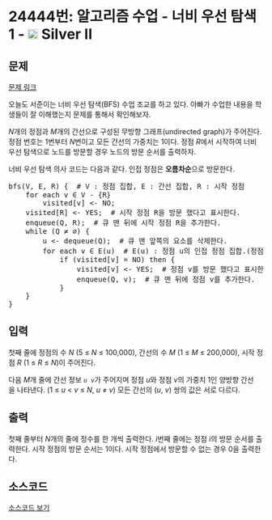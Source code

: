 # 24444번: 알고리즘 수업 - 너비 우선 탐색 1 - <img src="https://static.solved.ac/tier_small/9.svg" style="height:20px" /> Silver II

<!-- performance -->

<!-- 문제 제출 후 깃허브에 푸시를 했을 때 제출한 코드의 성능이 입력될 공간입니다.-->

<!-- end -->

## 문제

[문제 링크](https://boj.kr/24444)


<p>오늘도 서준이는 너비 우선 탐색(BFS) 수업 조교를 하고 있다.&nbsp;아빠가 수업한&nbsp;내용을 학생들이 잘 이해했는지 문제를 통해서 확인해보자.</p>

<p><em>N</em>개의 정점과 <em>M</em>개의 간선으로 구성된 무방향&nbsp;그래프(undirected graph)가 주어진다. 정점 번호는 1번부터 <em>N</em>번이고 모든 간선의 가중치는 1이다. 정점 <i>R</i>에서 시작하여 너비 우선 탐색으로&nbsp;노드를 방문할 경우 노드의 방문 순서를 출력하자.</p>

<p>너비 우선 탐색 의사 코드는&nbsp;다음과 같다.&nbsp;인접 정점은 <strong>오름차순</strong>으로 방문한다.</p>

<pre>bfs(V, E, R) {  # V : 정점 집합, E : 간선 집합, R : 시작 정점
&nbsp;   for each v ∈ V - {R}
&nbsp;       visited[v] &lt;- NO;
&nbsp;   visited[R] &lt;- YES;  # 시작 정점 R을 방문 했다고 표시한다.
&nbsp;   enqueue(Q, R);  # 큐 맨 뒤에 시작 정점 R을 추가한다.
&nbsp;   while (Q ≠ ∅) {
        u &lt;- dequeue(Q);  # 큐 맨 앞쪽의 요소를 삭제한다.
&nbsp;       for each v ∈ E(u)  # E(u) : 정점 u의 인접 정점 집합.(정점 번호를 <strong>오름차순</strong>으로 방문한다)
&nbsp;           if (visited[v] = NO) then {
                visited[v] &lt;- YES;  # 정점 v를 방문 했다고 표시한다.
&nbsp;               enqueue(Q, v);  # 큐 맨 뒤에 정점 v를 추가한다.
&nbsp;           }
&nbsp;   }
}</pre>



## 입력


<p>첫째 줄에 정점의 수&nbsp;<em>N</em>&nbsp;(5&nbsp;≤&nbsp;<em>N</em>&nbsp;≤ 100,000), 간선의 수&nbsp;<em>M</em>&nbsp;(1 ≤&nbsp;<em>M</em>&nbsp;≤ 200,000), 시작 정점 <em>R</em>&nbsp;(1 ≤&nbsp;<em>R</em>&nbsp;≤ <em>N</em>)이&nbsp;주어진다.</p>

<p>다음&nbsp;<em>M</em>개 줄에 간선 정보&nbsp;<code><em>u</em> <em>v</em></code>가 주어지며 정점 <em>u</em>와 정점&nbsp;<em>v</em>의 가중치 1인 양방향 간선을&nbsp;나타낸다. (1 ≤ <em>u</em> &lt;&nbsp;<em>v</em> ≤&nbsp;<em>N</em>, <em>u</em> ≠ <em>v</em>) 모든 간선의 (<em>u</em>, <em>v</em>) 쌍의 값은 서로 다르다.</p>



## 출력


<p>첫째 줄부터 <em>N</em>개의&nbsp;줄에 정수를 한 개씩 출력한다. <em>i</em>번째 줄에는 정점 <em>i</em>의 방문 순서를 출력한다. 시작&nbsp;정점의 방문 순서는 1이다. 시작&nbsp;정점에서 방문할 수 없는 경우 0을 출력한다.</p>



## 소스코드

[소스코드 보기](알고리즘%20수업%20-%20너비%20우선%20탐색%201.py)